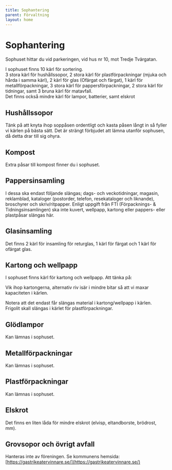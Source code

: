 ```yaml
---
title: Sophantering
parent: Förvaltning
layout: home
---
```


# Sophantering

Sophuset hittar du vid parkeringen, vid hus nr 10, mot Tredje Tvärgatan.

I sophuset finns 10 kärl för sortering.  
3 stora kärl för hushållssopor, 2 stora kärl för plastförpackningar (mjuka och hårda i samma kärl), 2 kärl för glas (Ofärgat och färgat), 1 kärl för metallförpackningar, 3 stora kärl för pappersförpackningar, 2 stora  kärl för tidningar, samt 3 bruna kärl för matavfall.  
Det finns också mindre kärl för lampor, batterier, samt elskrot  

## Hushållssopor

Tänk på att knyta ihop soppåsen ordentligt och kasta påsen långt in så fyller vi kärlen på bästa sätt. Det är strängt förbjudet att lämna utanför sophusen, då detta drar till sig ohyra.

## Kompost

Extra påsar till kompost finner du i sophuset.

## Pappersinsamling

I dessa ska endast följande slängas; dags- och veckotidningar, magasin, reklamblad, kataloger (postorder, telefon, resekataloger och liknande), broschyrer och skriv/ritpapper. Enligt uppgift från FTI (Förpacknings- & Tidningsinsamlingen) ska inte kuvert, wellpapp, kartong eller pappers- eller plastpåsar slängas här.

## Glasinsamling

Det finns 2 kärl för insamling för returglas, 1 kärl för färgat och 1 kärl för ofärgat glas.

## Kartong och wellpapp

I sophuset finns kärl för kartong och wellpapp. Att tänka på:

Vik ihop kartongerna, alternativ riv isär i mindre bitar så att vi maxar kapaciteten i kärlen.

Notera att det endast får slängas material i kartong/wellpapp i kärlen. Frigolit skall slängas i kärlet för plastförpackningar.

## Glödlampor

Kan lämnas i sophuset.

## Metallförpackningar

Kan lämnas i sophuset.

## Plastförpackningar

Kan lämnas i sophuset.

## Elskrot

Det finns en liten låda för mindre elskrot (elvisp, eltandborste, brödrost, mm).

## Grovsopor och övrigt avfall

Hanteras inte av föreningen. Se kommunens hemsida: [https://gastrikeatervinnare.se/](https://gastrikeatervinnare.se/)